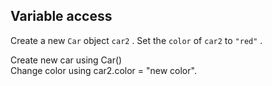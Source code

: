 <h2>Variable access</h2><p>Create a new <code>Car</code> object <code>car2</code> . Set the <code>color</code> of <code>car2</code> to <code>"red"</code> .</p><div class="hint">Create new car using Car()</div>
<div class="hint">Change color using car2.color = "new color".</div>

